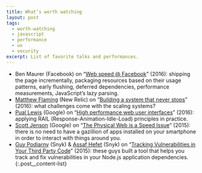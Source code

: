 ```yaml
---
title: What’s worth watching
layout: post
tags:
  - worth-watching
  - javascript
  - performance
  - ux
  - security
excerpt: List of favorite talks and performances.
---
```


- Ben Maurer (Facebook) on “[Web speed @ Facebook](https://youtu.be/MlNGomWegCE)” (2016): shipping the page incrementally,
  packaging resources based on their usage patterns, early flushing, deferred dependencies, performance measurements,
  JavaScript’s lazy parsing.
- [Matthew Flaming](https://twitter.com/mflaming) (New Relic) on “[Building a system that never stops](https://youtu.be/SH8nNANNQ98)” (2016):
  what challenges come with the scaling systems?
- [Pual Lewis](https://twitter.com/aerotwist) (Google) on “[High performance web user interfaces](https://youtu.be/thNyy5eYfbc)” (2016):
  applying RAIL (Response-Animation-Idle-Load) principles in practice.
- [Scott Jenson](https://twitter.com/scottjenson) (Google) on “[The Physical Web is a Speed Issue](https://youtu.be/7H_E_ZbFAn0)” (2015):
  there is no need to have a gazillion of apps installed on your smartphone in order to interact with things around you.
- [Guy Podjarny](https://twitter.com/guypod) (Snyk) & [Assaf Hefet](https://twitter.com/assafhefetz) (Snyk)
  on “[Tracking Vulnerabilities in Your Third Party Code](https://youtu.be/iXA14OFXxZA)” (2015): these guys built a tool
  that helps you track and fix vulnerabilities in your Node.js application dependencies.
{:.post__content-list}
